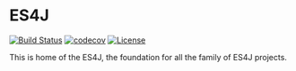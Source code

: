 # ES4J

[![Build Status](https://travis-ci.org/CFlyGoo/es4j.svg?branch=master)](https://travis-ci.org/CFlyGoo/es4j)
[![codecov](https://codecov.io/gh/CFlyGoo/es4j/branch/master/graph/badge.svg)](https://codecov.io/gh/CFlyGoo/es4j)
[![License](https://img.shields.io/badge/license-Apache%202-4EB1BA.svg)](https://www.apache.org/licenses/LICENSE-2.0.html)

This is home of the ES4J, the foundation for all the family of ES4J projects.  